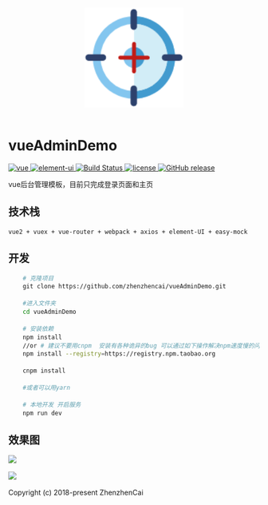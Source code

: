 <p align="center">
  <br>
  <img width="200" src="./logo.png" alt="logo">
  <br>
  <br>
</p>


# vueAdminDemo

<p align="left">
  <a href="https://github.com/vuejs/vue">
    <img src="https://img.shields.io/badge/vue-2.5.10-brightgreen.svg" alt="vue">
  </a>
  <a href="https://github.com/ElemeFE/element">
    <img src="https://img.shields.io/badge/element--ui-2.0.8-brightgreen.svg" alt="element-ui">
  </a>
  <a href="https://travis-ci.org/PanJiaChen/vue-element-admin" rel="nofollow">
    <img src="https://travis-ci.org/PanJiaChen/vue-element-admin.svg?branch=master" alt="Build Status">
  </a>
  <a href="https://github.com/PanJiaChen/vue-element-admin/blob/master/LICENSE">
    <img src="https://img.shields.io/github/license/mashape/apistatus.svg" alt="license">
  </a>
  <a href="https://github.com/PanJiaChen/vue-element-admin/releases">
    <img src="https://img.shields.io/github/release/PanJiaChen/vue-element-admin.svg" alt="GitHub release">
  </a>
</p>

   vue后台管理模板，目前只完成登录页面和主页

## 技术栈
    vue2 + vuex + vue-router + webpack + axios + element-UI + easy-mock


## 开发
```bash
    # 克隆项目
    git clone https://github.com/zhenzhencai/vueAdminDemo.git
    
    #进入文件夹
    cd vueAdminDemo

    # 安装依赖
    npm install
    //or # 建议不要用cnpm  安装有各种诡异的bug 可以通过如下操作解决npm速度慢的问题
    npm install --registry=https://registry.npm.taobao.org
    
    cnpm install
    
    #或者可以用yarn

    # 本地开发 开启服务
    npm run dev
```


## 效果图

![](https://github.com/zhenzhencai/vueAdminDemo/blob/master/static/login.png)

![](https://github.com/zhenzhencai/vueAdminDemo/blob/master/static/home.png)


Copyright (c) 2018-present ZhenzhenCai
